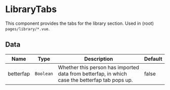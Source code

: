 # LibraryTabs

This component provides the tabs for the library section. Used in (root) `pages/library/*.vue`.

## Data

<!-- @vuese:LibraryTabs:data:start -->
|Name|Type|Description|Default|
|---|---|---|---|
|betterfap|`Boolean`|Whether this person has imported data from betterfap, in which case the betterfap tab pops up.|false|

<!-- @vuese:LibraryTabs:data:end -->


